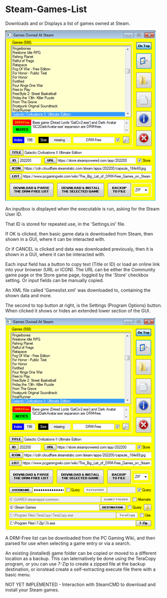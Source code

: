 # Steam-Games-List
Downloads and or Displays a list of games owned at Steam.

![Steam Games List](https://github.com/Twombs/Steam-Games-List/blob/main/Main_GUI_less.png?raw=true)

An inputbox is displayed when the executable is run, asking for the Steam User ID.

That ID is stored for repeated use, in the 'Settings.ini' file.

If OK is clicked, then basic game data is downloaded from Steam, then shown in a GUI, where it can be interacted with.

Or if CANCEL is clicked and data was downloaded previously, then it is shown in a GUI, where it can be interacted with.

Each input field has a button to copy text (Title or ID) or load an online link into your browser (URL or ICON). The URL can be either the Community game page or the Store game page, toggled by the 'Store' checkbox setting. Or input fields can be manually copied.

An XML file called 'Gameslist.xml' was downloaded to, containing the shown data and more.

The second to top button at right, is the Settings (Program Options) button. When clicked it shows or hides an extended lower section of the GUI.

![Steam Games List](https://github.com/Twombs/Steam-Games-List/blob/main/Main_GUI_more.png?raw=true)

A DRM-Free list can be downloaded from the PC Gaming Wiki, and then parsed for use when selecting a game entry or via a search.

An existing (installed) game folder can be copied or moved to a different location as a backup. This can laternatively be done using the TeraCopy program, or you can use 7-Zip to create a zipped file at the backup destination, or ionstead create a self-extracting execute file there with a basic menu.

NOT YET IMPLEMENTED - Interaction with SteamCMD to download and install your Steam games.
